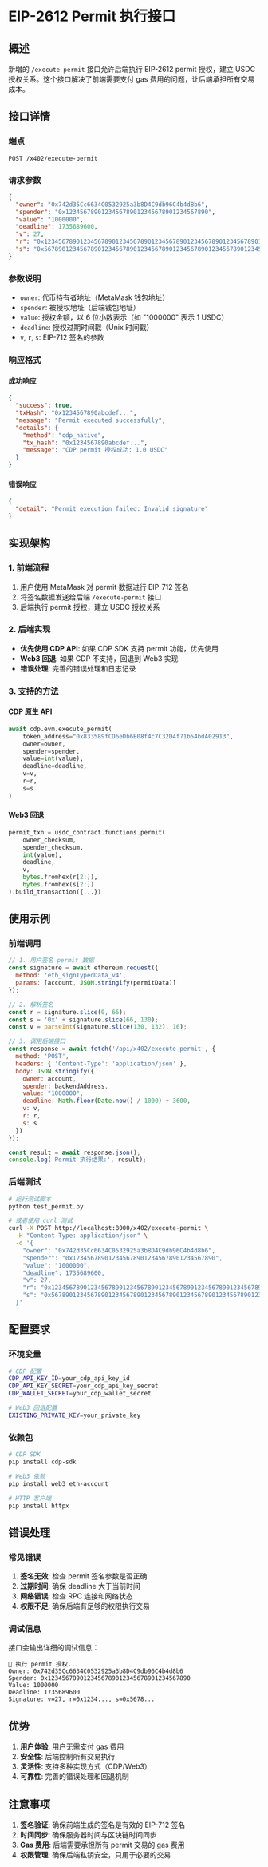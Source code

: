 # EIP-2612 Permit 执行接口

## 概述

新增的 `/execute-permit` 接口允许后端执行 EIP-2612 permit 授权，建立 USDC 授权关系。这个接口解决了前端需要支付 gas 费用的问题，让后端承担所有交易成本。

## 接口详情

### 端点
```
POST /x402/execute-permit
```

### 请求参数

```json
{
  "owner": "0x742d35Cc6634C0532925a3b8D4C9db96C4b4d8b6",
  "spender": "0x1234567890123456789012345678901234567890",
  "value": "1000000",
  "deadline": 1735689600,
  "v": 27,
  "r": "0x1234567890123456789012345678901234567890123456789012345678901234",
  "s": "0x5678901234567890123456789012345678901234567890123456789012345678"
}
```

### 参数说明

- `owner`: 代币持有者地址（MetaMask 钱包地址）
- `spender`: 被授权地址（后端钱包地址）
- `value`: 授权金额，以 6 位小数表示（如 "1000000" 表示 1 USDC）
- `deadline`: 授权过期时间戳（Unix 时间戳）
- `v`, `r`, `s`: EIP-712 签名的参数

### 响应格式

#### 成功响应
```json
{
  "success": true,
  "txHash": "0x1234567890abcdef...",
  "message": "Permit executed successfully",
  "details": {
    "method": "cdp_native",
    "tx_hash": "0x1234567890abcdef...",
    "message": "CDP permit 授权成功: 1.0 USDC"
  }
}
```

#### 错误响应
```json
{
  "detail": "Permit execution failed: Invalid signature"
}
```

## 实现架构

### 1. 前端流程
1. 用户使用 MetaMask 对 permit 数据进行 EIP-712 签名
2. 将签名数据发送给后端 `/execute-permit` 接口
3. 后端执行 permit 授权，建立 USDC 授权关系

### 2. 后端实现
- **优先使用 CDP API**: 如果 CDP SDK 支持 permit 功能，优先使用
- **Web3 回退**: 如果 CDP 不支持，回退到 Web3 实现
- **错误处理**: 完善的错误处理和日志记录

### 3. 支持的方法

#### CDP 原生 API
```python
await cdp.evm.execute_permit(
    token_address="0x833589fCD6eDb6E08f4c7C32D4f71b54bdA02913",
    owner=owner,
    spender=spender,
    value=int(value),
    deadline=deadline,
    v=v,
    r=r,
    s=s
)
```

#### Web3 回退
```python
permit_txn = usdc_contract.functions.permit(
    owner_checksum,
    spender_checksum,
    int(value),
    deadline,
    v,
    bytes.fromhex(r[2:]),
    bytes.fromhex(s[2:])
).build_transaction({...})
```

## 使用示例

### 前端调用
```javascript
// 1. 用户签名 permit 数据
const signature = await ethereum.request({
  method: 'eth_signTypedData_v4',
  params: [account, JSON.stringify(permitData)]
});

// 2. 解析签名
const r = signature.slice(0, 66);
const s = '0x' + signature.slice(66, 130);
const v = parseInt(signature.slice(130, 132), 16);

// 3. 调用后端接口
const response = await fetch('/api/x402/execute-permit', {
  method: 'POST',
  headers: { 'Content-Type': 'application/json' },
  body: JSON.stringify({
    owner: account,
    spender: backendAddress,
    value: "1000000",
    deadline: Math.floor(Date.now() / 1000) + 3600,
    v: v,
    r: r,
    s: s
  })
});

const result = await response.json();
console.log('Permit 执行结果:', result);
```

### 后端测试
```bash
# 运行测试脚本
python test_permit.py

# 或者使用 curl 测试
curl -X POST http://localhost:8000/x402/execute-permit \
  -H "Content-Type: application/json" \
  -d '{
    "owner": "0x742d35Cc6634C0532925a3b8D4C9db96C4b4d8b6",
    "spender": "0x1234567890123456789012345678901234567890",
    "value": "1000000",
    "deadline": 1735689600,
    "v": 27,
    "r": "0x1234567890123456789012345678901234567890123456789012345678901234",
    "s": "0x5678901234567890123456789012345678901234567890123456789012345678"
  }'
```

## 配置要求

### 环境变量
```bash
# CDP 配置
CDP_API_KEY_ID=your_cdp_api_key_id
CDP_API_KEY_SECRET=your_cdp_api_key_secret
CDP_WALLET_SECRET=your_cdp_wallet_secret

# Web3 回退配置
EXISTING_PRIVATE_KEY=your_private_key
```

### 依赖包
```bash
# CDP SDK
pip install cdp-sdk

# Web3 依赖
pip install web3 eth-account

# HTTP 客户端
pip install httpx
```

## 错误处理

### 常见错误
1. **签名无效**: 检查 permit 签名参数是否正确
2. **过期时间**: 确保 deadline 大于当前时间
3. **网络错误**: 检查 RPC 连接和网络状态
4. **权限不足**: 确保后端有足够的权限执行交易

### 调试信息
接口会输出详细的调试信息：
```
🔄 执行 permit 授权...
Owner: 0x742d35Cc6634C0532925a3b8D4C9db96C4b4d8b6
Spender: 0x1234567890123456789012345678901234567890
Value: 1000000
Deadline: 1735689600
Signature: v=27, r=0x1234..., s=0x5678...
```

## 优势

1. **用户体验**: 用户无需支付 gas 费用
2. **安全性**: 后端控制所有交易执行
3. **灵活性**: 支持多种实现方式（CDP/Web3）
4. **可靠性**: 完善的错误处理和回退机制

## 注意事项

1. **签名验证**: 确保前端生成的签名是有效的 EIP-712 签名
2. **时间同步**: 确保服务器时间与区块链时间同步
3. **Gas 费用**: 后端需要承担所有 permit 交易的 gas 费用
4. **权限管理**: 确保后端私钥安全，只用于必要的交易
